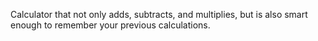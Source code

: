 Calculator that not only adds, subtracts, and multiplies, but is also smart enough to remember your previous calculations.
